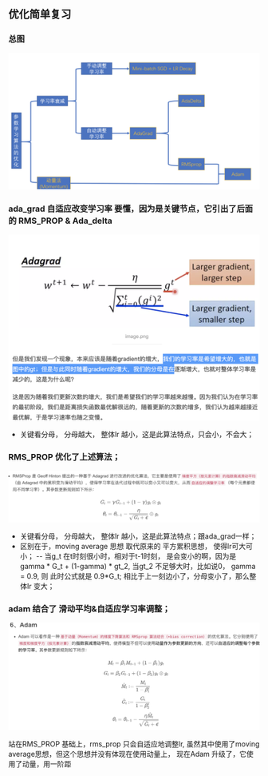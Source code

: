 ## 优化简单复习

### 总图
![总图](../pics/opti_general_img.png)

### ada_grad 自适应改变学习率 要懂，因为是关键节点，它引出了后面的 RMS_PROP & Ada_delta
![ada_grad](../pics/ada_grad_1.png)
- 关键看分母， 分母越大， 整体lr 越小，这是此算法特点，只会小，不会大；


### RMS_PROP 优化了上述算法；
![RMS_PROP](../pics/rmsprop_1.png)
- 关键看分母， 分母越大， 整体lr 越小，这是此算法特点；跟ada_grad一样；
- 区别在于，moving average 思想 取代原来的 平方累积思想， 使得lr可大可小；
	-- 当g_t 在t时刻很小时，相对于t-1时刻， 是会变小的啊，因为是 gamma * G_t + (1-gamma) * gt_2, 当gt_2 不足够大时，比如说0， gamma = 0.9, 则 此时公式就是 0.9*G_t; 相比于上一刻边小了，分母变小了，那么整体lr 变大；


### adam 结合了 滑动平均&自适应学习率调整；
![RMS_PROP](../pics/adam_1.png)

站在RMS_PROP	基础上，rms_prop 只会自适应地调整lr, 虽然其中使用了moving average思想，但这个思想并没有体现在使用动量上， 现在Adam 升级了，它使用了动量，用一阶距



